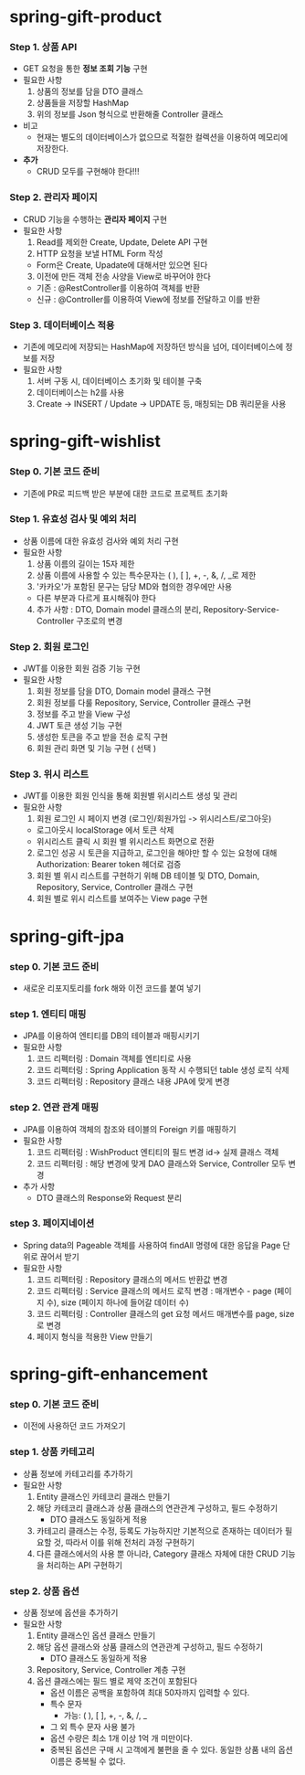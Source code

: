 # spring-gift-product
### Step 1. 상품 API
- GET 요청을 통한 **정보 조회 기능** 구현
- 필요한 사항
  1. 상품의 정보를 담을 DTO 클래스
  2. 상품들을 저장할 HashMap
  3. 위의 정보를 Json 형식으로 반환해줄 Controller 클래스
- 비고
  - 현재는 별도의 데이터베이스가 없으므로 적절한 컬렉션을 이용하여 메모리에 저장한다.
- **추가**
  - CRUD 모두를 구현해야 한다!!!

### Step 2. 관리자 페이지
- CRUD 기능을 수행하는 **관리자 페이지** 구현
- 필요한 사항
  1. Read를 제외한 Create, Update, Delete API 구현
  2. HTTP 요청을 보낼 HTML Form 작성
  - Form은 Create, Upadate에 대해서만 있으면 된다
  3. 이전에 만든 객체 전송 사양을 View로 바꾸어야 한다
  - 기존 : @RestController를 이용하여 객체를 반환
  - 신규 : @Controller를 이용하여 View에 정보를 전달하고 이를 반환

### Step 3. 데이터베이스 적용
- 기존에 메모리에 저장되는 HashMap에 저장하던 방식을 넘어, 데이터베이스에 정보를 저장
- 필요한 사항
  1. 서버 구동 시, 데이터베이스 초기화 및 테이블 구축
  2. 데이터베이스는 h2를 사용
  3. Create -> INSERT / Update -> UPDATE 등, 매칭되는 DB 쿼리문을 사용

# spring-gift-wishlist
### Step 0. 기본 코드 준비
- 기존에 PR로 피드백 받은 부분에 대한 코드로 프로젝트 초기화

### Step 1. 유효성 검사 및 예외 처리
- 상품 이름에 대한 유효성 검사와 예외 처리 구현
- 필요한 사항
  1. 상품 이름의 길이는 15자 제한
  2. 상품 이름에 사용할 수 있는 특수문자는 ( ), [ ], +, -, &, /, _로 제한
  3. '카카오'가 포함된 문구는 담당 MD와 협의한 경우에만 사용
  - 다른 부분과 다르게 표시해줘야 한다
  4. 추가 사항 : DTO, Domain model 클래스의 분리, Repository-Service-Controller 구조로의 변경

### Step 2. 회원 로그인
- JWT를 이용한 회원 검증 기능 구현
- 필요한 사항
  1. 회원 정보를 담을 DTO, Domain model 클래스 구현
  2. 회원 정보를 다룰 Repository, Service, Controller 클래스 구현
  3. 정보를 주고 받을 View 구성
  4. JWT 토큰 생성 기능 구현
  5. 생성한 토큰을 주고 받을 전송 로직 구현
  6. 회원 관리 화면 및 기능 구현 ( 선택 )

### Step 3. 위시 리스트
- JWT를 이용한 회원 인식을 통해 회원별 위시리스트 생성 및 관리
- 필요한 사항
  1. 회원 로그인 시 페이지 변경 (로그인/회원가입 -> 위시리스트/로그아웃)
  - 로그아웃시 localStorage 에서 토큰 삭제
  - 위시리스트 클릭 시 회원 별 위시리스트 화면으로 전환
  2. 로그인 성공 시 토큰을 지급하고, 로그인을 해야만 할 수 있는 요청에 대해 Authorization: Bearer token 헤더로 검증
  3. 회원 별 위시 리스트를 구현하기 위해 DB 테이블 및 DTO, Domain, Repository, Service, Controller 클래스 구현
  4. 회원 별로 위시 리스트를 보여주는 View page 구현

# spring-gift-jpa
### step 0. 기본 코드 준비
- 새로운 리포지토리를 fork 해와 이전 코드를 붙여 넣기

### step 1. 엔티티 매핑
- JPA를 이용하여 엔티티를 DB의 테이블과 매핑시키기
- 필요한 사항
  1. 코드 리펙터링 : Domain 객체를 엔티티로 사용
  2. 코드 리펙터링 : Spring Application 동작 시 수행되던 table 생성 로직 삭제
  3. 코드 리펙터링 : Repository 클래스 내용 JPA에 맞게 변경

### step 2. 연관 관계 매핑
- JPA를 이용하여 객체의 참조와 테이블의 Foreign 키를 매핑하기
- 필요한 사항
  1. 코드 리펙터링 : WishProduct 엔티티의 필드 변경 id-> 실제 클래스 객체
  2. 코드 리펙터링 : 해당 변경에 맞게 DAO 클래스와 Service, Controller 모두 변경
- 추가 사항
  - DTO 클래스의 Response와 Request 분리

### step 3. 페이지네이션
- Spring data의 Pageable 객체를 사용하여 findAll 명령에 대한 응답을 Page 단위로 끊어서 받기
- 필요한 사항
  1. 코드 리펙터링 : Repository 클래스의 메서드 반환값 변경
  2. 코드 리펙터링 : Service 클래스의 메서드 로직 변경 : 매개변수 - page (페이지 수), size (페이지 하나에 들어갈 데이터 수)
  3. 코드 리펙터링 : Controller 클래스의 get 요청 메서드 매개변수를 page, size로 변경
  4. 페이지 형식을 적용한 View 만들기

# spring-gift-enhancement
### step 0. 기본 코드 준비
- 이전에 사용하던 코드 가져오기

### step 1. 상품 카테고리
- 상퓸 정보에 카테고리를 추가하기
- 필요한 사항
  1. Entity 클래스인 카테코리 클래스 만들기
  2. 해당 카테코리 클래스과 상품 클래스의 연관관계 구성하고, 필드 수정하기
     - DTO 클래스도 동일하게 적용
  3. 카테고리 클래스는 수정, 등록도 가능하지만 기본적으로 존재하는 데이터가 필요할 것, 따라서 이를 위해 전처리 과정 구현하기
  4. 다른 클래스에서의 사용 뿐 아니라, Category 클래스 자체에 대한 CRUD 기능을 처리하는 API 구현하기

### step 2. 상품 옵션
- 상품 정보에 옵션을 추가하기
- 필요한 사항
  1. Entity 클래스인 옵션 클래스 만들기
  2. 해당 옵션 클래스와 상품 클래스의 연관관계 구성하고, 필드 수정하기
     - DTO 클래스도 동일하게 적용
  3. Repository, Service, Controller 계층 구현
  4. 옵션 클래스에는 필드 별로 제약 조건이 포함된다
     - 옵션 이름은 공백을 포함하여 최대 50자까지 입력할 수 있다.
     - 특수 문자
       - 가능: ( ), [ ], +, -, &, /, _
     - 그 외 특수 문자 사용 불가
     - 옵션 수량은 최소 1개 이상 1억 개 미만이다.
     - 중복된 옵션은 구매 시 고객에게 불편을 줄 수 있다. 동일한 상품 내의 옵션 이름은 중복될 수 없다.
